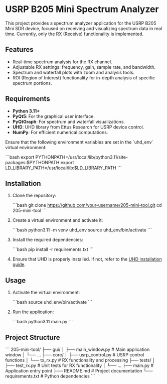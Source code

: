 # USRP B205 Mini Spectrum Analyzer

This project provides a spectrum analyzer application for the USRP B205 Mini SDR device, focused on receiving and visualizing spectrum data in real time. Currently, only the RX (Receive) functionality is implemented.

## Features

- Real-time spectrum analysis for the RX channel.
- Adjustable RX settings: frequency, gain, sample rate, and bandwidth.
- Spectrum and waterfall plots with zoom and analysis tools.
- ROI (Region of Interest) functionality for in-depth analysis of specific spectrum portions.

## Requirements

- **Python 3.11+**
- **PyQt5**: For the graphical user interface.
- **PyQtGraph**: For spectrum and waterfall visualizations.
- **UHD**: UHD library from Ettus Research for USRP device control.
- **NumPy**: For efficient numerical computations.

Ensure that the following environment variables are set in the \`uhd_env\` virtual environment:

\`\`\`bash
export PYTHONPATH=/usr/local/lib/python3.11/site-packages:\$PYTHONPATH
export LD_LIBRARY_PATH=/usr/local/lib:\$LD_LIBRARY_PATH
\`\`\`

## Installation

1. Clone the repository:

   \`\`\`bash
   git clone https://github.com/your-username/205-mini-tool.git
   cd 205-mini-tool
   \`\`\`

2. Create a virtual environment and activate it:

   \`\`\`bash
   python3.11 -m venv uhd_env
   source uhd_env/bin/activate
   \`\`\`

3. Install the required dependencies:

   \`\`\`bash
   pip install -r requirements.txt
   \`\`\`

4. Ensure that UHD is properly installed. If not, refer to the [UHD installation guide](https://files.ettus.com/manual/page_build_guide.html).

## Usage

1. Activate the virtual environment:

   \`\`\`bash
   source uhd_env/bin/activate
   \`\`\`

2. Run the application:

   \`\`\`bash
   python3.11 main.py
   \`\`\`

## Project Structure

\`\`\`
205-mini-tool/
├── gui/
│   ├── main_window.py       # Main application window
│   └── ...
├── core/
│   ├── usrp_control.py      # USRP control functions
│   └── tx_rx.py             # RX functionality and processing
├── tests/
│   ├── test_rx.py           # Unit tests for RX functionality
│   └── ...
├── main.py                  # Application entry point
├── README.md                # Project documentation
└── requirements.txt         # Python dependencies
\`\`\`